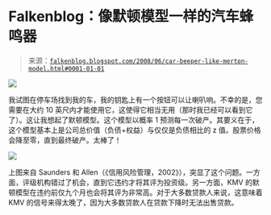 <!--yml

category: 未分类

日期：2024-05-12 23:11:17

-->

# Falkenblog：像默顿模型一样的汽车蜂鸣器

> 来源：[`falkenblog.blogspot.com/2008/06/car-beeper-like-merton-model.html#0001-01-01`](http://falkenblog.blogspot.com/2008/06/car-beeper-like-merton-model.html#0001-01-01)

![](https://blogger.googleusercontent.com/img/b/R29vZ2xl/AVvXsEiZFVCgDIVXCqiafasTP1p2zPyyZ4QMuKbTNafIurkYByaegGLTbfMXjmTIn1xtXnpncFvhUk-SfXAyZ2_YWSE-e_vVseFxDHwlYJdeDVtyY6I-ktcNfzIfAKOYSd0wuFuM2Ujvkg/s1600-h/carfnder.jpg)

我试图在停车场找到我的车，我的钥匙上有一个按钮可以让喇叭响。不幸的是，您需要在大约 10 英尺内才能使用它，这使得它相当无用（那时我已经可以看到它了）。这让我想起了默顿模型。这个模型以概率 1 预测每一次破产。其要义在于，这个模型基本上是公司总价值（负债+权益）与仅仅是负债相比的 z 值。股票价格会降至零，直到最终破产。太棒了！

![](https://blogger.googleusercontent.com/img/b/R29vZ2xl/AVvXsEgeOXf5W9Ehl1gn32Bs5V3MpXCx6kXvsGrxUg0vd02DJLjnEIaCOlBg6FpX9axT0TXGM5mIpiAF-2Z2_a87rrFaJcEcxmL5xmiMCpdATe8iccvkQpL7llcqiqqhOtI6jc95o-LfyA/s1600-h/enron.jpg)

上图来自 Saunders 和 Allen（《信用风险管理，2002》），突显了这个问题。一方面，评级机构错过了机会，直到它违约才将其评为投资级。另一方面，KMV 的默顿模型在违约前仅九个月也会将其评为非常高。对于大多数贷款人来说，这意味着 KMV 的信号来得太晚了，因为大多数贷款人在贷款下降时无法出售贷款。
